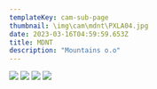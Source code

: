 ```yaml
---
templateKey: cam-sub-page
thumbnail: \img\cam\mdnt\PXLA04.jpg
date: 2023-03-16T04:59:59.653Z
title: MDNT 
description: "Mountains o.o"
---
```


![](\img\cam\mdnt\PXLA01.jpg)
![](\img\cam\mdnt\PXLA02.jpg)
![](\img\cam\mdnt\PXLA03.jpg)
![](\img\cam\mdnt\PXLA04.jpg)

